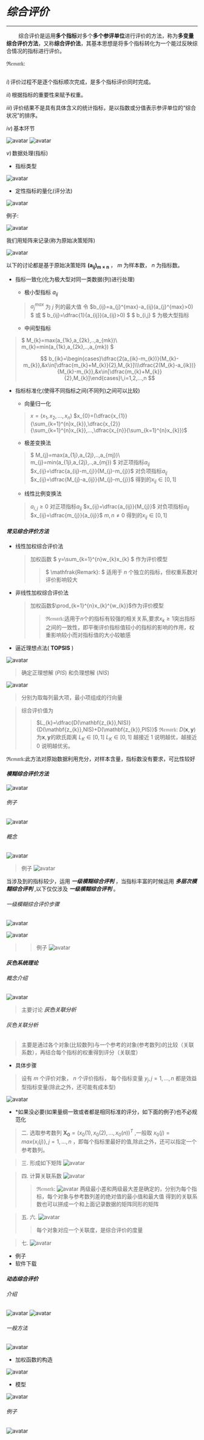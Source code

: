 # ***综合评价***

---



$\qquad$综合评价是运用**多个指标**对多个**多个参评单位**进行评价的方法，称为**多变量综合评价方法**，又称**综合评价法**，其基本思想是将多个指标转化为一个能过反映综合情况的指标进行评价。

$\mathfrak{Remark:}$

```

```

$i)\,$评价过程不是逐个指标顺次完成，是多个指标评价同时完成。

$ii)\,$根据指标的重要性来赋予权重。

$iii)\,$评价结果不是具有具体含义的统计指标，是以指数或分值表示参评单位的“综合状况”的排序。

$iv)\,$基本环节

![avatar](https://s2.loli.net/2022/06/26/Khy9XF7JSRLEvBH.png)
![avatar](https://s2.loli.net/2022/06/26/Rkz91BAvTpDdncs.png)

$v)\,$数据处理(指标)

* 指标类型

![avatar](https://s2.loli.net/2022/06/27/VBEj7vmYfkD1Cse.png)

* 定性指标的量化(评分法)

![avatar](https://s2.loli.net/2022/06/27/T6zQBZXevqygSY9.png)

例子:

![avatar](https://s2.loli.net/2022/06/27/OFlbhiaPjznmtZK.png)

我们用矩阵来记录(称为原始决策矩阵)

![avatar](https://s2.loli.net/2022/06/27/alQFrSCfkiLpjbc.png)

以下的讨论都是基于原始决策矩阵 $\mathbf{(a_{ij})_{m\times n}}$ ， $m$ 为样本数， $n$ 为指标数。

* 指标一致化(化为极大型对同一类数据(列)进行处理)

  - 极小型指标 $a_{ij}$

  > $a_{j}^{max}$ 为 $j$ 列的最大值
  > 令 $b_{ij}=a_{j}^{max}-a_{ij}(a_{j}^{max}>0) $ 或
  > $ b_{ij}=\dfrac{1}{a_{ij}}(a_{ij}>0) $
  > $ b_{i,j} $ 为极大型指标
  >

  - 中间型指标

> $ M_{k}=max(a_{1k},a_{2k},..,a_{mk})\\
> m_{k}=min(a_{1k},a_{2k},..,a_{mk}) $
>
> $$
> b_{ik}=\begin{cases}\dfrac{2(a_{ik}-m_{k})}{M_{k}-m_{k}},&x\in[\dfrac{m_{k}+M_{k}}{2},M_{k}]\\\dfrac{2(M_{k}-a_{ik})}{M_{k}-m_{k}},&x\in[\dfrac{m_{k}+M_{k}}{2},M_{k}]\end{cases}\,i=1,2,...,n
> $$

* 指标标准化(使得不同指标之间(不同列)之间可以比较)

  - 向量归一化

  > $x=(x_{1},x_{2},...,x_{n})$
  > $x_{0}=(\dfrac{x_{1}}{\sum_{k=1}^{n}x_{k}},\dfrac{x_{2}}{\sum_{k=1}^{n}x_{k}},...,\dfrac{x_{n}}{\sum_{k=1}^{n}x_{k}})$
  >

  - 极差变换法

  > $ M_{j}=max(a_{1j},a_{2j},..,a_{mj})\\
  > m_{j}=min(a_{1j},a_{2j},..,a_{mj}) $
  > 对正项指标$a_{ij}$
  > $x_{ij}=\dfrac{a_{ij}-m_{j}}{M_{j}-m_{j}}$
  > 对负项指标$a_{ij}$
  > $x_{ij}=\dfrac{M_{j}-a_{ij}}{M_{j}-m_{j}}$
  > 得到的$x_{ij}\in[0,1]$
  >

  - 线性比例变换法

  > $a_{i,j}\geq 0$
  > 对正项指标$a_{ij}$
  > $x_{ij}=\dfrac{a_{ij}}{M_{j}}$
  > 对负项指标$a_{ij}$
  > $x_{ij}=\dfrac{m_{j}}{a_{ij}}$
  > $m,n\ne 0$
  > 得到的$x_{ij}\in[0,1]$
  >

#### *常见综合评价方法*

* 线性加权综合评价法

  > 加权函数 $ y=\sum_{k=1}^{n}w_{k}x_{k} $ 作为评价模型
  >
  >> $ \mathfrak{Remark}: $ 适用于 $n$ 个独立的指标，但权重系数对评价影响较大
  >>
  >
* 非线性加权综合评价法

  > 加权函数$\prod_{k=1}^{n}x_{k}^{w_{k}}$作为评价模型
  >
  >> $\mathfrak{Remark}:$适用于$n$个的指标有较强的相关关系,要求$x_{k}\geq 1$突出指标之间的一致性，即平衡评价指标值较小的指标的影响的作用，权重影响较小而对指标值的大小较敏感
  >>
  >
* 逼近理想点法( $\mathbf{TOPSIS}$ )

![avatar](https://s2.loli.net/2022/06/27/1zfyrPN9iQmwYq2.png)

> 确定正理想解 $(PIS)$ 和负理想解 $(NIS)$

![avatar](https://s2.loli.net/2022/06/27/3AjvCLHsTe5p2XI.png)

> 分别为取每列最大项，最小项组成的行向量

> 综合评价值为
>
>> $L_{k}=\dfrac{D(\mathbf{z_{k}},NIS)}{D(\mathbf{z_{k}},NIS)+D(\mathbf{z_{k}},PIS)}$
>> $\mathfrak{Remark:}$
>> $D(\mathbf{x},\mathbf{y})$为$\mathbf{x},\mathbf{y}$的欧氏距离
>> $L_{K}\in[0,1]$
>> $L_{K}\in[0,1]$ 越接近 $1$ 说明越优，越接近 $0$ 说明越优劣。
>>

$\mathfrak{Remark}:$此方法对原始数据利用充分，对样本含量，指标数没有要求，可比性较好

#### *模糊综合评价方法*

![avatar](https://s2.loli.net/2022/06/27/hrXTMCwvOdkcqLR.png)

###### 例子

![avatar](https://s2.loli.net/2022/06/27/5PcNaAkrjp9zUC6.png)

###### 概念

![avatar](https://s2.loli.net/2022/06/27/oPFW8AbzBQ6iCtq.png)

> 例子
> ![avatar](https://s2.loli.net/2022/06/27/9LswyABOJiFnCPU.png)

当涉及到的指标较少，运用 ***一级模糊综合评判*** ，当指标丰富的时候运用 ***多层次模糊综合评判*** ,以下仅仅涉及  ***一级模糊综合评判*** 。

###### 一级模糊综合评价步骤

![avatar](https://s2.loli.net/2022/06/27/tSHsnDiCfl7MJm5.png)

![avatar](https://s2.loli.net/2022/06/27/cN6FJHmtTLrAxVe.png)

>> 例子
>> ![avatar](https://s2.loli.net/2022/06/27/EosIWr45QdtMuXp.png)
>>

#### *灰色系统理论*

###### 概念介绍

![avatar](https://s2.loli.net/2022/06/27/WG43kDqmNbYrRwh.png)

> 主要讨论 ***灰色关联分析***

###### 灰色关联分析

> 主要是通过各个对象(比较数列)与一个参考的对象(参考数列)的比较（关联系数），再结合每个指标的权重得到评分（关联度）

* 具体步骤

> 设有 $m$ 个评价对象， $n$ 个评价指标， 每个指标变量 $y_{j},j=1,...,n$ 都是效益型指标变量(除此之外，还可能有成本型)

![avatar](https://s2.loli.net/2022/06/27/elMXpn3fvrm9bL6.png)

- *如果没必要(如果量纲一致或者都是相同标准的评分，如下面的例子)也不必规范化

> 二. 选取参考数列
> $\mathbf{X_{0}}=(x_{0}(1),x_{0}(2),...,x_{0}(n))^{T}$ ,一般取 $x_{0}(j)=max\{x_{i}(j)\},j=1,...,n$ ，即每个指标里最好的值,除此之外，还可以指定一个参考数列。

> 三. 形成如下矩阵
> ![avatar](https://s2.loli.net/2022/06/27/A3cebxl28Rsh6D4.png)

> 四. 计算关联系数
> ![avatar](https://s2.loli.net/2022/06/27/B92TOyIP1QJvXGl.png)
>
>> $\mathfrak{Remark}:$
>> ![avatar](https://s2.loli.net/2022/06/27/8OBCqEwYcbjuIH2.png)
>> 两级最小差和两级最大差是确定的，分别为每个指标，每个对象与参考数列差的绝对值的最小值和最大值
>> 得到的关联系数也可以拼成一个和上面记录数据的矩阵同形的矩阵
>>

> 五. 六.
> ![avatar](https://s2.loli.net/2022/06/27/4yAYBSjzrEsTaef.png)
>
>> 每个对象对应一个关联度，是综合评价的度量
>>

> 七.
> ![avatar](https://s2.loli.net/2022/06/27/RC7WM982n4K3gqQ.png)

* 例子
* 软件下载

#### *动态综合评价*

###### 介绍

![avatar](https://s2.loli.net/2022/06/27/koSEDd7BHXIpYV8.png)
![avatar](https://s2.loli.net/2022/06/27/nNAsfJlv5ueWS6M.png)

###### 一般方法

![avatar](https://s2.loli.net/2022/06/27/aPEnWOFLkpUD2Mr.png)

* 加权函数的构造

![avatar](https://s2.loli.net/2022/06/27/jBRDduenVxSpWEr.png)

* 模型

![avatar](https://s2.loli.net/2022/06/27/XEmsGvnhTed7I5W.png)

###### 例子

![avatar](https://s2.loli.net/2022/06/27/W4vROojLfDUB7xi.png)
